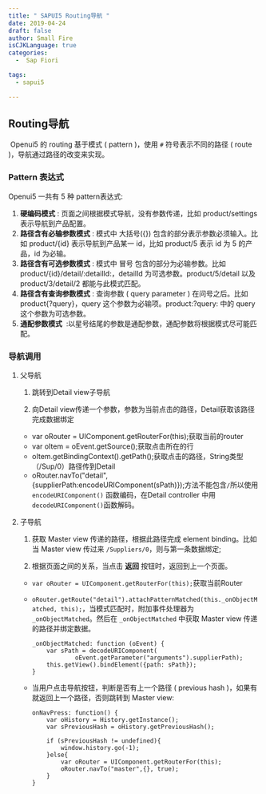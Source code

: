 ```yaml
---
title: " SAPUI5 Routing导航 "
date: 2019-04-24
draft: false
author: Small Fire
isCJKLanguage: true
categories: 
  -  Sap Fiori

tags: 
  - sapui5

---
```


## Routing导航

​	Openui5 的 routing 基于模式 ( pattern )，使用 `#` 符号表示不同的路径 ( route )，导航通过路径的改变来实现。

### Pattern 表达式

Openui5 一共有 5 种 pattern表达式:

1. **硬编码模式** : 页面之间根据模式导航，没有参数传递，比如 product/settings 表示导航到产品配置。
2. **路径含有必输参数模式** : 模式中 大括号({}) 包含的部分表示参数必须输入。比如 product/{id} 表示导航到产品某一 id，比如 product/5 表示 id 为 5 的产品，id 为必输。
3. **路径含有可选参数模式** : 模式中 冒号 包含的部分为必输参数。比如 product/{id}/detail/:detailId:，detailId 为可选参数。product/5/detail 以及 product/3/detail/2 都能与此模式匹配。
4. **路径含有查询参数模式** : 查询参数 ( query parameter ) 在问号之后。比如 product{?query}，query 这个参数为必输项。product:?query: 中的 query 这个参数为可选参数。
5. **通配参数模式**  :以星号结尾的参数是通配参数，通配参数将根据模式尽可能匹配。

### 导航调用

1. 父导航

   1) 跳转到Detail view子导航

   2) 向Detail view传递一个参数，参数为当前点击的路径，Detail获取该路径完成数据绑定

   - var oRouter = UIComponent.getRouterFor(this);获取当前的router
   - var oItem = oEvent.getSource();获取点击所在的行
   - oItem.getBindingContext().getPath();获取点击的路径，String类型（/Sup/0）路径传到Detail
   - oRouter.navTo("detail",{supplierPath:encodeURIComponent(sPath)});方法不能包含`/`所以使用 `encodeURIComponent()` 函数编码，在Detail controller 中用`decodeURIComponent()`函数解码。

2. 子导航

   1) 获取 Master view 传递的路径，根据此路径完成 element binding。比如当 Master view 传过来 `/Suppliers/0`，则与第一条数据绑定;

   2) 根据页面之间的关系，当点击 **返回** 按钮时，返回到上一个页面。

   - `var oRouter = UIComponent.getRouterFor(this);`获取当前Router

   - `oRouter.getRoute("detail").attachPatternMatched(this._onObjectMatched, this);`，当模式匹配时，附加事件处理器为 `_onObjectMatched`。然后在 `_onObjectMatched` 中获取 Master view 传递的路径并绑定数据。

     ```JS
     _onObjectMatched: function (oEvent) {           
         var sPath = decodeURIComponent(
                 oEvent.getParameter("arguments").supplierPath);
         this.getView().bindElement({path: sPath});
     }   
     ```

   - 当用户点击导航按钮，判断是否有上一个路径 ( previous hash )，如果有就返回上一个路径，否则跳转到 Master view:

     ```JS
     onNavPress: function() {
         var oHistory = History.getInstance();
         var sPreviousHash = oHistory.getPreviousHash();
         
         if (sPreviousHash != undefined){
             window.history.go(-1);
         }else{
             var oRouter = UIComponent.getRouterFor(this);
             oRouter.navTo("master",{}, true);
         }
     }
     ```

